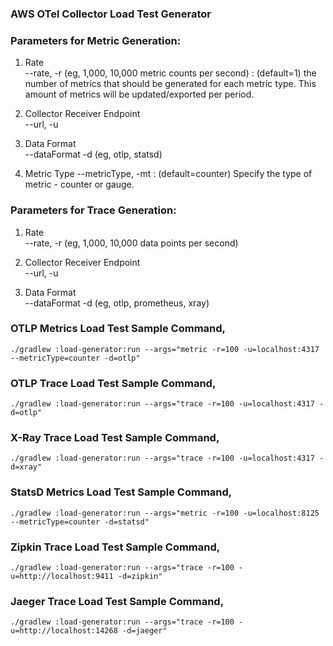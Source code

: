 ### AWS OTel Collector Load Test Generator

### Parameters for Metric Generation:
1. Rate\
   --rate, -r  (eg, 1,000, 10,000 metric counts  per second) : (default=1) the number of metrics that should be generated for each metric type. This amount of metrics will be updated/exported per period. 

2. Collector Receiver Endpoint\
   --url, -u

3. Data Format\
   --dataFormat -d (eg, otlp, statsd)

4. Metric Type
  --metricType, -mt : (default=counter) Specify the type of metric - counter or gauge.

### Parameters for Trace Generation:

1. Rate\
   --rate, -r  (eg, 1,000, 10,000 data points per second)
    
2. Collector Receiver Endpoint\
   --url, -u
    
3. Data Format\
   --dataFormat -d (eg, otlp, prometheus, xray)

### OTLP Metrics Load Test Sample Command,
```
./gradlew :load-generator:run --args="metric -r=100 -u=localhost:4317 --metricType=counter -d=otlp"
```

### OTLP Trace Load Test Sample Command,
```
./gradlew :load-generator:run --args="trace -r=100 -u=localhost:4317 -d=otlp"
```

### X-Ray Trace Load Test Sample Command,
```
./gradlew :load-generator:run --args="trace -r=100 -u=localhost:4317 -d=xray"
```

### StatsD Metrics Load Test Sample Command,
```
./gradlew :load-generator:run --args="metric -r=100 -u=localhost:8125 --metricType=counter -d=statsd"
```

### Zipkin Trace Load Test Sample Command,
```
./gradlew :load-generator:run --args="trace -r=100 -u=http://localhost:9411 -d=zipkin"
```

### Jaeger Trace Load Test Sample Command,
```
./gradlew :load-generator:run --args="trace -r=100 -u=http://localhost:14268 -d=jaeger"
```
